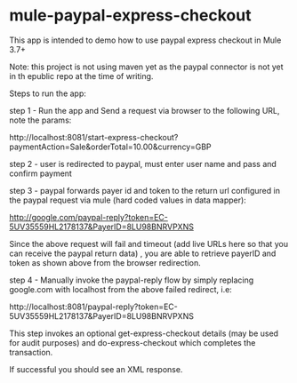 # mule-paypal-express-checkout

This app is intended to demo how to use paypal express checkout in Mule 3.7+

Note: this project is not using maven yet as the paypal connector is not yet in th epublic repo at the time of writing.

Steps to run the app:

step 1 - Run the app and Send a request via browser to the following URL, note the params:

http://localhost:8081/start-express-checkout?paymentAction=Sale&orderTotal=10.00&currency=GBP

step 2 - user is redirected to paypal, must enter user name and pass and confirm payment

step 3 - paypal forwards payer id and token to the return url configured in the paypal request via mule (hard coded values in data mapper):

http://google.com/paypal-reply?token=EC-5UV35559HL2178137&PayerID=8LU98BNRVPXNS

Since the above request will fail and timeout (add live URLs here so that you can receive the paypal return data) , you are able to retrieve payerID and token as shown above from the browser redirection.

step 4 - Manually invoke the paypal-reply flow by simply replacing google.com with localhost from the above failed redirect, i.e:

http://localhost:8081/paypal-reply?token=EC-5UV35559HL2178137&PayerID=8LU98BNRVPXNS

This step invokes an optional get-express-checkout details (may be used for audit purposes) and do-express-checkout which completes the transaction.

If successful you should see an XML response.